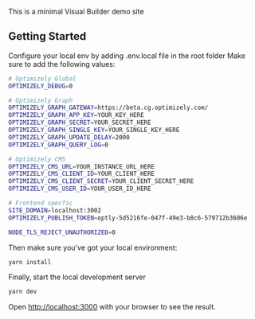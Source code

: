 This is a minimal Visual Builder demo site

## Getting Started

Configure your local env by adding .env.local file in the root folder
Make sure to add the following values:  

```bash
# Optimizely Global
OPTIMIZELY_DEBUG=0

# Optimizely Graph
OPTIMIZELY_GRAPH_GATEWAY=https://beta.cg.optimizely.com/
OPTIMIZELY_GRAPH_APP_KEY=YOUR_KEY_HERE
OPTIMIZELY_GRAPH_SECRET=YOUR_SECRET_HERE
OPTIMIZELY_GRAPH_SINGLE_KEY=YOUR_SINGLE_KEY_HERE
OPTIMIZELY_GRAPH_UPDATE_DELAY=2000
OPTIMIZELY_GRAPH_QUERY_LOG=0

# Optimizely CMS
OPTIMIZELY_CMS_URL=YOUR_INSTANCE_URL_HERE
OPTIMIZELY_CMS_CLIENT_ID=YOUR_CLIENT_HERE
OPTIMIZELY_CMS_CLIENT_SECRET=YOUR_CLIENT_SECRET_HERE
OPTIMIZELY_CMS_USER_ID=YOUR_USER_ID_HERE

# Frontend specfic
SITE_DOMAIN=localhost:3002
OPTIMIZELY_PUBLISH_TOKEN=optly-5d5216fe-047f-49e3-b8c6-579712b3606e

NODE_TLS_REJECT_UNAUTHORIZED=0
```

Then make sure you've got your local environment:
```bash
yarn install
```

Finally, start the local development server
```bash
yarn dev
```

Open [http://localhost:3000](http://localhost:3000) with your browser to see the result.
